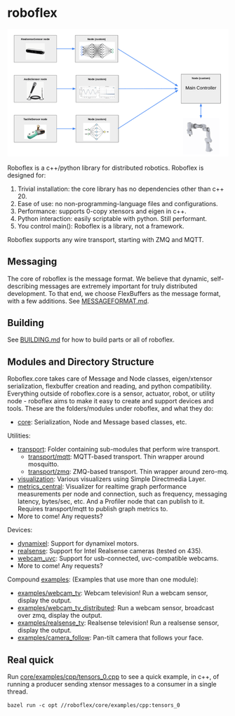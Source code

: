 # roboflex

![](roboflex_graph_illustration_1.png)

Roboflex is a c++/python library for distributed robotics. Roboflex is designed for:

1. Trivial installation: the core library has no dependencies other than c++ 20.
2. Ease of use: no non-programming-language files and configurations.
3. Performance: supports 0-copy xtensors and eigen in c++.
4. Python interaction: easily scriptable with python. Still performant.
5. You control main(): Roboflex is a library, not a framework.

Roboflex supports any wire transport, starting with ZMQ and MQTT.

## Messaging

The core of roboflex is the message format. We believe that dynamic, self-describing messages are extremely important for truly distributed development. To that end, we choose FlexBuffers as the message format, with a few additions. See [MESSAGEFORMAT.md](core/MESSAGEFORMAT.md).

## Building

See [BUILDING.md](BUILDING.md) for how to build parts or all of roboflex.

## Modules and Directory Structure

Roboflex.core takes care of Message and Node classes, eigen/xtensor serialization, flexbuffer creation and reading, and python compatibility. Everything outside of roboflex.core is a sensor, actuator, robot, or utility node - roboflex aims to make it easy to create and support devices and tools. These are the folders/modules under roboflex, and what they do:

* [core](core/): Serialization, Node and Message based classes, etc.

Utilities:
* [transport](transport/): Folder containing sub-modules that perform wire transport.
    * [transport/mqtt](transport/mqtt/): MQTT-based transport. Thin wrapper around mosquitto.
    * [transport/zmq](transport/zmq/): ZMQ-based transport. Thin wrapper around zero-mq. 
* [visualization](visualization/): Various visualizers using Simple Directmedia Layer.
* [metrics_central](metrics_central/): Visualizer for realtime graph performance measurements per node and connection, such as frequency, messaging latency, bytes/sec, etc. And a Profiler node that can publish to it. Requires transport/mqtt to publish graph metrics to.
* More to come! Any requests?

Devices:
* [dynamixel](dynamixel/): Support for dynamixel motors.
* [realsense](realsense/): Support for Intel Realsense cameras (tested on 435).
* [webcam_uvc](webcam_uvc/): Support for usb-connected, uvc-compatible webcams.
* More to come! Any requests?

Compound [examples](examples/): (Examples that use more than one module):
* [examples/webcam_tv](examples/webcam_tv/): Webcam television! Run a webcam sensor, display the output.
* [examples/webcam_tv_distributed](examples/webcam_tv_distributed/): Run a webcam sensor, broadcast over zmq, display the output.
* [examples/realsense_tv](examples/realsense_tv/): Realsense television! Run a realsense sensor, display the output.
* [examples/camera_follow](examples/camera_follow/): Pan-tilt camera that follows your face.


## Real quick

Run [core/examples/cpp/tensors_0.cpp](core/examples/cpp/tensors_0.cpp) to see a quick example, in c++, of running a producer sending xtensor messages to a consumer in a single thread.

    bazel run -c opt //roboflex/core/examples/cpp:tensors_0
